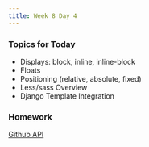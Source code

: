 ```yaml
---
title: Week 8 Day 4
---
```


### Topics for Today
* Displays: block, inline, inline-block
* Floats
* Positioning (relative, absolute, fixed)
* Less/sass Overview
* Django Template Integration

### Homework
[Github API](https://github.com/tiy-lv-python-2015-06/github-api)
